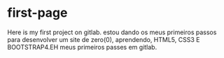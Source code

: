 # first-page

Here is my first project on gitlab.
estou dando os meus primeiros passos para desenvolver um site de zero(0), aprendendo, HTML5, CSS3 E BOOTSTRAP4.EH meus primeiros passes em gitlab.

